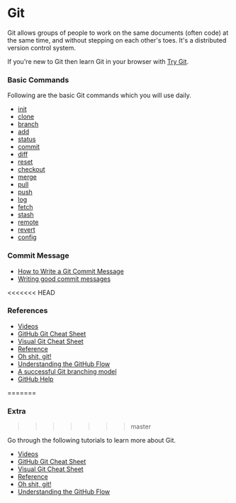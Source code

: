 # Git

Git allows groups of people to work on the same documents \(often code\) at the same time, and without stepping on each other's toes. It's a distributed version control system.

If you're new to Git then learn Git in your browser with [Try Git](https://try.github.io/).

### Basic Commands

Following are the basic Git commands which you will use daily.

* [init](https://git-scm.com/docs/git-init)
* [clone](https://git-scm.com/docs/git-clone)
* [branch](https://git-scm.com/docs/git-branch)
* [add](https://git-scm.com/docs/git-add)
* [status](https://git-scm.com/docs/git-status)
* [commit](https://git-scm.com/docs/git-commit)
* [diff](https://git-scm.com/docs/git-diff)
* [reset](https://git-scm.com/docs/git-reset)
* [checkout](https://git-scm.com/docs/git-checkout)
* [merge](https://git-scm.com/docs/git-merge)
* [pull](https://git-scm.com/docs/git-pull)
* [push](https://git-scm.com/docs/git-push)
* [log](https://git-scm.com/docs/git-log)
* [fetch](https://git-scm.com/docs/git-fetch)
* [stash](https://git-scm.com/docs/git-stash)
* [remote](https://git-scm.com/docs/git-remote)
* [revert](https://git-scm.com/docs/git-revert)
* [config](https://git-scm.com/docs/git-config)

### Commit Message

* [How to Write a Git Commit Message](https://chris.beams.io/posts/git-commit/)
* [Writing good commit messages](https://github.com/erlang/otp/wiki/writing-good-commit-messages)

<<<<<<< HEAD
### **References**

* [Videos](https://git-scm.com/videos)
* [GitHub Git Cheat Sheet](https://services.github.com/on-demand/downloads/github-git-cheat-sheet.pdf)
* [Visual Git Cheat Sheet](http://ndpsoftware.com/git-cheatsheet.html)
* [Reference](https://git-scm.com/docs)
* [Oh shit, git!](http://ohshitgit.com/)
* [Understanding the GitHub Flow](https://guides.github.com/introduction/flow/)
* [A successful Git branching model](http://nvie.com/posts/a-successful-git-branching-model/)
* [GitHub Help](https://help.github.com/categories/bootcamp/)

=======
### Extra
>>>>>>> master

Go through the following tutorials to learn more about Git.

* [Videos](https://git-scm.com/videos)
* [GitHub Git Cheat Sheet](https://services.github.com/on-demand/downloads/github-git-cheat-sheet.pdf)
* [Visual Git Cheat Sheet](http://ndpsoftware.com/git-cheatsheet.html)
* [Reference](https://git-scm.com/docs)
* [Oh shit, git!](http://ohshitgit.com/)
* [Understanding the GitHub Flow](https://guides.github.com/introduction/flow/)
